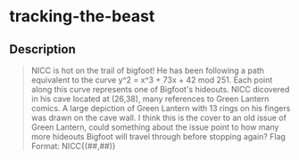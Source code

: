 # tracking-the-beast
## Description
> NICC is hot on the trail of bigfoot! He has been following a path equivalent to the curve y^2 = x^3 + 73x + 42 mod 251. Each point along this curve represents one of Bigfoot's hideouts. NICC dicovered in his cave located at (26,38), many references to Green Lantern comics. A large depiction of Green Lantern with 13 rings on his fingers was drawn on the cave wall. I think this is the cover to an old issue of Green Lantern, could something about the issue point to how many more hideouts Bigfoot will travel through before stopping again?
> Flag Format: NICC{(##,##)}
